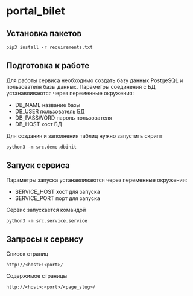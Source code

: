 # portal_bilet

## Установка пакетов
`pip3 install -r requirements.txt`

## Подготовка к работе
Для работы сервиса необходимо создать базу данных PostgeSQL и пользователя базы данных.
Параметры соединения с БД устанавливаются через переменные окружения:
* DB_NAME название базы
* DB_USER пользователь БД
* DB_PASSWORD пароль пользователя
* DB_HOST хост БД

Для создания и заполнения таблиц нужно запустить скрипт

`python3 -m src.demo.dbinit`

## Запуск сервиса

Параметры запуска устанавливаются через переменные окружения:
* SERVICE_HOST хост для запуска
* SERVICE_PORT порт для запуска

Сервис запускается командой

`python3 -m src.service.service`

## Запросы к сервису

Список страниц

`http://<host>:<port>/`

Содержимое страницы

`http://<host>:<port>/<page_slug>/`
